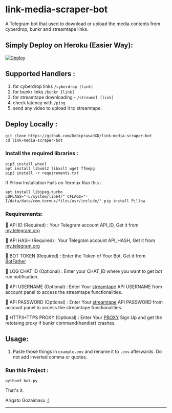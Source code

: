 # link-media-scraper-bot
A Telegram bot that used to download or upload the media contents from cyberdrop, bunkr and streamtape links.

## Simply Deploy on Heroku (Easier Way):

[![Deploy](https://www.herokucdn.com/deploy/button.svg)](https://heroku.com/deploy?template=https://github.com/DebiprasadXD/link-media-scraper-bot)
## Supported Handlers :
 1. for cyberdrop links `/cyberdrop [link]`
 2. for bunkr links `/bunkr [link]`
 3. for streamtape downloading - `/streamdl [link]`
 4. check latency with `/ping`
 5. send any video to upload it to streamtape.

 ## Deploy Locally :
 ```
 git clone https://github.com/DebiprasadXD/link-media-scraper-bot
 cd link-media-scraper-bot
 ```
 ### Install the required libraries :
 ```
 pip3 install wheel
 apt install libxml2 libxslt wget ffmepg
 pip3 install -r requirements.txt
 ```
 If Pillow Installation Fails on Termux Run this :
 ```
 apt install libjpeg-turbo
 LDFLAGS="-L/system/lib64/" CFLAGS="-I/data/data/com.termux/files/usr/include/" pip install Pillow
```
 ### Requirements:
 
 📌 API ID (Required) :
 Your Telegram account API_ID, Get it from [my.telegram.org](https://my.telegram.org)
 
 📌 API HASH (Required) :
 Your Telegram account API_HASH, Get it from [my.telegram.org](https://my.telegram.org)
 
 📌 BOT TOKEN (Required) :
 Enter the Token of Your Bot, Get it from [BotFather](https://t.me/BotFather)
 
 📌 LOG CHAT ID (Optional) :
 Enter your CHAT_ID where you want to get bot run notification.
 
 📌 API USERNAME (Optional) :
 Enter Your [streamtape](https://streamtape.com) API USERNAME from account panel to access the streamtape functionalities.
 
 📌 API PASSWORD (Optional) :
 Enter Your [streamtape](https://streamtape.com) API PASSWORD from account panel to access the streamtape functionalities.
 
  📌 HTTP/HTTPS PROXY (Optional) :
 Enter Your [PROXY](https://webshare.io/) Sign Up and get the retotaing proxy if bunkr command(handler) crashes.

 ## Usage: 
 1. Paste those things in `example.env` and rename it to `.env` afterwards. Do not add inverted comma or quotes.
 
 ### Run this Project :
```
python3 bot.py
```

That's it.

Arigato Gozaimasu ;)
_ _ _
